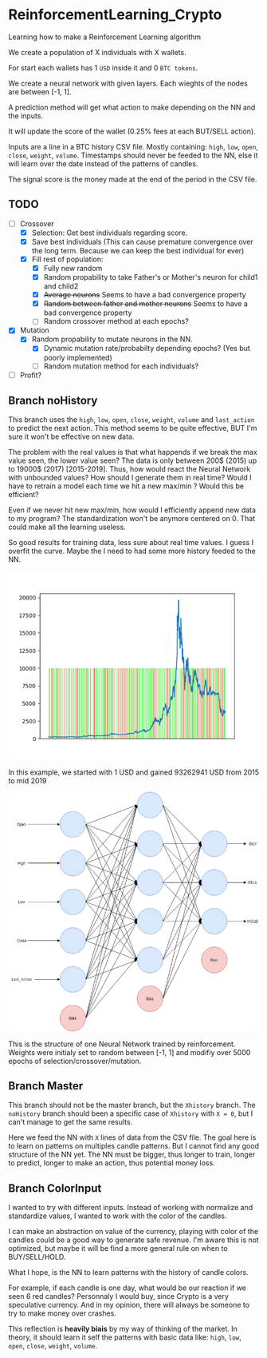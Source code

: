 # ReinforcementLearning_Crypto
Learning how to make a Reinforcement Learning algorithm

We create a population of X individuals with X wallets.

For start each wallets has 1 `USD` inside it and 0 `BTC tokens`.

We create a neural network with given layers. Each wieghts of the nodes are between [-1, 1].

A prediction method will get what action to make depending on the NN and the inputs.

It will update the score of the wallet (0.25% fees at each BUT/SELL action).

Inputs are a line in a BTC history CSV file. Mostly containing: `high`, `low`, `open`, `close`, `weight`, `volume`. Timestamps should never be feeded to the NN, else it will learn over the date instead of the patterns of candles.

The signal score is the money made at the end of the period in the CSV file.

## TODO
  
  - [ ] Crossover
    - [X] Selection: Get best individuals regarding score.
    - [X] Save best individuals (This can cause premature convergence over the long term. Because we can keep the best individual for ever)
    - [X] Fill rest of population:
      - [X] Fully new random
      - [X] Random propability to take Father's or Mother's neuron for child1 and child2
      - [X] ~~Average neurons~~ Seems to have a bad convergence property
      - [X] ~~Random between father and mother neurons~~ Seems to have a bad convergence property
      - [ ] Random crossover method at each epochs?
  - [X] Mutation
    - [X] Random propability to mutate neurons in the NN.
      - [X] Dynamic mutation rate/probabilty depending epochs? (Yes but poorly implemented)
      - [ ] Random mutation method for each individuals?
   - [ ] Profit?

## Branch noHistory
  This branch uses the `high`, `low`, `open`, `close`, `weight`, `volume` and `last_action` to predict the next action. This method seems to be quite effective, BUT I'm sure it won't be effective on new data.
  
  The problem with the real values is that what happends if we break the max value seen, the lower value seen? The data is only between 200$ (2015) up to 19000$ (2017) [2015-2019]. Thus, how would react the Neural Network with unbounded values?
  How should I generate them in real time? Would I have to retrain a model each time we hit a new max/min ? Would this be efficient?

  Even if we never hit new max/min, how would I efficiently append new data to my program? The standardization won't be anymore centered on 0. That could make all the learning useless.
  
  So good results for training data, less sure about real time values. I guess I overfit the curve. Maybe the I need to had some more history feeded to the NN.
  
  ![Screenshot](https://github.com/Uranium2/ReinforcementLearning_Crypto/blob/master/imgs/1_to_93262941.png)
  
  In this example, we started with 1 USD and gained 93262941 USD from 2015 to mid 2019
  
  ![Screenshot](https://github.com/Uranium2/ReinforcementLearning_Crypto/blob/master/imgs/1_to_93262941_NN.png)
  
  This is the structure of one Neural Network trained by reinforcement. Weights were initialy set to random between [-1, 1] and modifiy over 5000 epochs of selection/crossover/mutation.

## Branch Master
  This branch should not be the master branch, but the `Xhistory` branch. The `noHistory` branch should been a specific case of `Xhistory` with `X = 0`, but I can't manage to get the same results.
  
  Here we feed the NN with `X` lines of data from the CSV file. The goal here is to learn on patterns on multiples candle patterns. But I cannot find any good structure of the NN yet. The NN must be bigger, thus longer to train, longer to predict, longer to make an action, thus potential money loss.

## Branch ColorInput
  I wanted to  try with different inputs. Instead of working with normalize and standardize values, I wanted to work with the color of the candles.

  I can make an abstraction on value of the currency, playing with color of the candles could be a good way to generate safe revenue. I'm aware this is not optimized, but maybe it will be find a more general rule on when to BUY/SELL/HOLD.

  What I hope, is the NN to learn patterns with the history of candle colors.
  
  For example, if each candle is one day, what would be our reaction if we seen 6 red candles? Personnaly I would buy, since Crypto is a very speculative currency. And in my opinion, there will always be someone to try to make money over crashes.

  This reflection is **heavily biais** by my way of thinking of the market. In theory, it should learn it self the patterns with basic data like: `high`, `low`, `open`, `close`, `weight`, `volume`.
